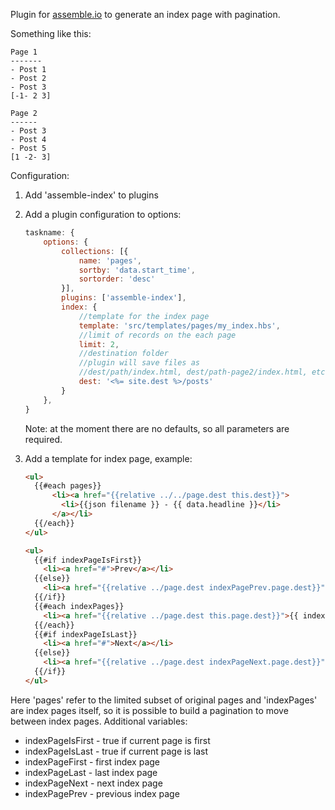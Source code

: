 Plugin for [assemble.io](http://assemble.io) to generate an index page with pagination.

Something like this:

```
Page 1
-------
- Post 1
- Post 2
- Post 3
[-1- 2 3]
```

```
Page 2
------
- Post 3
- Post 4
- Post 5
[1 -2- 3]
```

Configuration:

1. Add 'assemble-index' to plugins

2. Add a plugin configuration to options:

    ```js
    taskname: {
        options: {
            collections: [{
                name: 'pages',
                sortby: 'data.start_time',
                sortorder: 'desc'
            }],
            plugins: ['assemble-index'],
            index: {
                //template for the index page
                template: 'src/templates/pages/my_index.hbs',
                //limit of records on the each page
                limit: 2,
                //destination folder
                //plugin will save files as
                //dest/path/index.html, dest/path-page2/index.html, etc
                dest: '<%= site.dest %>/posts'
            }
        },
    }
    ```
   Note: at the moment there are no defaults, so all parameters are required.

3. Add a template for index page, example:

    ```html
    <ul>
      {{#each pages}}
          <li><a href="{{relative ../../page.dest this.dest}}">
            <li>{{json filename }} - {{ data.headline }}</li>
          </a></li>
      {{/each}}
    </ul>

    <ul>
      {{#if indexPageIsFirst}}
        <li><a href="#">Prev</a></li>
      {{else}}
        <li><a href="{{relative ../page.dest indexPagePrev.page.dest}}">Prev</a></li>
      {{/if}}
      {{#each indexPages}}
        <li><a href="{{relative ../page.dest this.page.dest}}">{{ indexPage }}</a></li>
      {{/each}}
      {{#if indexPageIsLast}}
        <li><a href="#">Next</a></li>
      {{else}}
        <li><a href="{{relative ../page.dest indexPageNext.page.dest}}">Next</a></li>
      {{/if}}
    </ul>
    ```

Here 'pages' refer to the limited subset of original pages and 'indexPages' are index pages itself,
so it is possible to build a pagination to move between index pages.
Additional variables:
- indexPageIsFirst - true if current page is first
- indexPageIsLast - true if current page is last
- indexPageFirst - first index page
- indexPageLast - last index page
- indexPageNext - next index page
- indexPagePrev - previous index page

